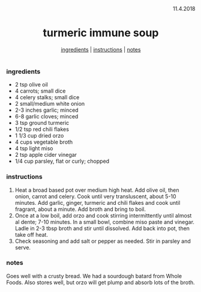 <p align="right">11.4.2018</p>

<h1 align="center">turmeric immune soup</h1>

<div align="center">
  <a href="#ingredients">ingredients</a> | 
  <a href="#instructions">instructions</a> | 
  <a href="#notes">notes</a>
</div>
<br>

### ingredients
- 2 tsp olive oil
- 4 carrots; small dice
- 4 celery stalks; small dice
- 2 small/medium white onion
- 2-3 inches garlic; minced
- 6-8 garlic cloves; minced
- 3 tsp ground turmeric 
- 1/2 tsp red chili flakes
- 1 1/3 cup dried orzo
- 4 cups vegetable broth
- 4 tsp light miso
- 2 tsp apple cider vinegar
- 1/4 cup parsley, flat or curly; chopped

### instructions
1. Heat a broad based pot over medium high heat.  Add olive oil, then onion, carrot and celery.  Cook until very transluscent, 
about 5-10 minutes. Add garlic, ginger, turmeric and chili flakes and cook until fragrant, about a minute.  Add broth and bring to boil.
2. Once at a low boil, add orzo and cook stirring intermittently until almost al dente; 7-10 minutes.  In a small bowl, combine
miso paste and vinegar.  Ladle in 2-3 tbsp broth and stir until dissolved.  Add back into pot, then take off heat.  
3. Check seasoning and add salt or pepper as needed. Stir in parsley and serve.  

### notes
Goes well with a crusty bread.  We had a sourdough batard from Whole Foods.  Also stores well, but orzo will get plump and absorb 
lots of the broth.
